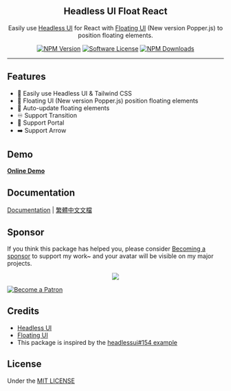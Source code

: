 <h2 align="center">Headless UI Float React</h2>

<p align="center">
  Easily use <a href="https://headlessui.dev/">Headless UI</a> for React with <a href="https://floating-ui.com/">Floating UI</a> (New version Popper.js) to position floating elements.
</p>

<p align="center">
  <a href="https://www.npmjs.com/package/@headlessui-float/react"><img src="https://img.shields.io/npm/v/@headlessui-float/react?style=flat-square" alt="NPM Version"></a>
  <a href="https://github.com/ycs77/headlessui-float/blob/main/packages/react/LICENSE.md"><img src="https://img.shields.io/badge/license-MIT-brightgreen?style=flat-square" alt="Software License"></a>
  <a href="https://www.npmjs.com/package/@headlessui-float/react"><img src="https://img.shields.io/npm/dt/@headlessui-float/react?style=flat-square" alt="NPM Downloads"></a>
</p>

<hr>

## Features

* 💙 Easily use Headless UI & Tailwind CSS
* 💬 Floating UI (New version Popper.js) position floating elements
* 🔔 Auto-update floating elements
* ♾️ Support Transition
* 🚪 Support Portal
* ➡️ Support Arrow

## Demo

[**Online Demo**](https://stackblitz.com/github/ycs77/headlessui-float/tree/main/examples/example-react?file=src%2FApp.jsx)

## Documentation

[Documentation](https://headlessui-float.vercel.app/) | [繁體中文文檔](https://headlessui-float.vercel.app/zh-tw/)

## Sponsor

If you think this package has helped you, please consider [Becoming a sponsor](https://www.patreon.com/ycs77) to support my work~ and your avatar will be visible on my major projects.

<p align="center">
  <a href="https://www.patreon.com/ycs77">
    <img src="https://cdn.jsdelivr.net/gh/ycs77/static/sponsors.svg"/>
  </a>
</p>

<a href="https://www.patreon.com/ycs77">
  <img src="https://c5.patreon.com/external/logo/become_a_patron_button.png" alt="Become a Patron" />
</a>

## Credits

* [Headless UI](https://headlessui.dev/)
* [Floating UI](https://floating-ui.com/)
* This package is inspired by the [headlessui#154 example](https://github.com/tailwindlabs/headlessui/issues/154)

## License

Under the [MIT LICENSE](LICENSE.md)
